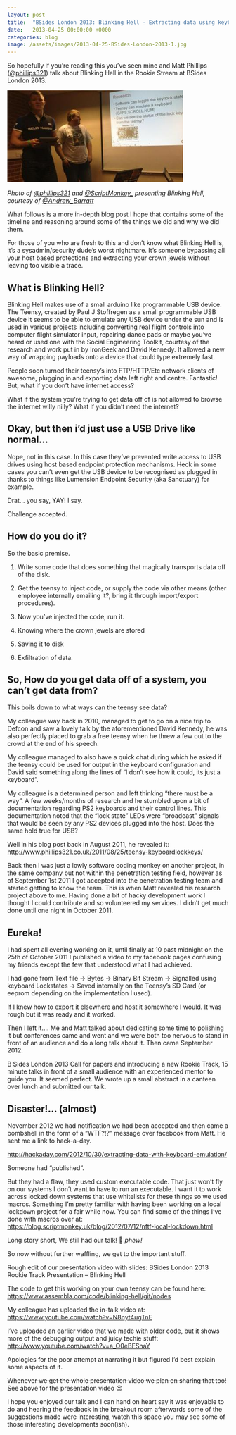 ```yaml
---
layout: post
title:  "BSides London 2013: Blinking Hell - Extracting data using keyboard lock states"
date:   2013-04-25 00:00:00 +0000
categories: blog
image: /assets/images/2013-04-25-BSides-London-2013-1.jpg
---
```

So hopefully if you’re reading this you’ve seen mine and Matt Phillips ([@phillips321](https://www.twitter.com/phillips321)) talk about Blinking Hell in the Rookie Stream at BSides London 2013.

![](/assets/images/2013-04-25-BSides-London-2013-1.jpg)

*Photo of [@phillips321](https://www.twitter.com/phillips321) and [@ScriptMonkey_](https://www.twitter.com/ScriptMonkey_) presenting Blinking Hell, courtesy of [@Andrew_Barratt](https://www.twitter.com/Andrew_Barratt)*

What follows is a more in-depth blog post I hope that contains some of the timeline and reasoning around some of the things we did and why we did them.

For those of you who are fresh to this and don’t know what Blinking Hell is, it’s a sysadmin/security dude’s worst nightmare. It’s someone bypassing all your host based protections and extracting your crown jewels without leaving too visible a trace.

## What is Blinking Hell?
Blinking Hell makes use of a small arduino like programmable USB device. The Teensy, created by Paul J Stoffregen as a small programmable USB device it seems to be able to emulate any USB device under the sun and is used in various projects including converting real flight controls into computer flight simulator input, repairing dance pads or maybe you’ve heard or used one with the Social Engineering Toolkit, courtesy of the research and work put in by IronGeek and David Kennedy. It allowed a new way of wrapping payloads onto a device that could type extremely fast.

People soon turned their teensy’s into FTP/HTTP/Etc network clients of awesome, plugging in and exporting data left right and centre. Fantastic! But, what if you don’t have internet access?

What if the system you’re trying to get data off of is not allowed to browse the internet willy nilly? What if you didn’t need the internet?

## Okay, but then i’d just use a USB Drive like normal…
Nope, not in this case. In this case they’ve prevented write access to USB drives using host based endpoint protection mechanisms. Heck in some cases you can’t even get the USB device to be recognised as plugged in thanks to things like Lumension Endpoint Security (aka Sanctuary) for example.

Drat… you say, YAY! I say.

Challenge accepted.

## How do you do it?
So the basic premise.

1. Write some code that does something that magically transports data off of the disk.

2. Get the teensy to inject code, or supply the code via other means (other employee internally emailing it?, bring it through import/export procedures).

3. Now you’ve injected the code, run it.

4. Knowing where the crown jewels are stored

5. Saving it to disk

6. Exfiltration of data.

## So, How do you get data off of a system, you can’t get data from?
This boils down to what ways can the teensy see data?

My colleague way back in 2010, managed to get to go on a nice trip to Defcon and saw a lovely talk by the aforementioned David Kennedy, he was also perfectly placed to grab a free teensy when he threw a few out to the crowd at the end of his speech.

My colleague managed to also have a quick chat during which he asked if the teensy could be used for output in the keyboard configuration and David said something along the lines of “I don’t see how it could, its just a keyboard”.

My colleague is a determined person and left thinking “there must be a way”. A few weeks/months of research and he stumbled upon a bit of documentation regarding PS2 keyboards and their control lines. This documentation noted that the “lock state” LEDs were “broadcast” signals that would be seen by any PS2 devices plugged into the host. Does the same hold true for USB?

Well in his blog post back in August 2011, he revealed it: <http://www.phillips321.co.uk/2011/08/25/teensy-keyboardlockkeys/>

Back then I was just a lowly software coding monkey on another project, in the same company but not within the penetration testing field, however as of September 1st 2011 I got accepted into the penetration testing team and started getting to know the team. This is when Matt revealed his research project above to me. Having done a bit of hacky development work I thought I could contribute and so volunteered my services. I didn’t get much done until one night in October 2011.

## Eureka!
I had spent all evening working on it, until finally at 10 past midnight on the 25th of October 2011 I published a video to my facebook pages confusing my friends except the few that understood what I had achieved.

I had gone from Text file -> Bytes -> Binary Bit Stream -> Signalled using keyboard Lockstates -> Saved internally on the Teensy’s SD Card (or eeprom depending on the implementation I used).

If I knew how to export it elsewhere and host it somewhere I would. It was rough but it was ready and it worked.

Then I left it…. Me and Matt talked about dedicating some time to polishing it but conferences came and went and we were both too nervous to stand in front of an audience and do a long talk about it. Then came September 2012.

B Sides London 2013 Call for papers and introducing a new Rookie Track, 15 minute talks in front of a small audience with an experienced mentor to guide you. It seemed perfect. We wrote up a small abstract in a canteen over lunch and submitted our talk.

## Disaster!… (almost)
November 2012 we had notification we had been accepted and then came a bombshell in the form of a “WTF?!?” message over facebook from Matt. He sent me a link to hack-a-day.

<http://hackaday.com/2012/10/30/extracting-data-with-keyboard-emulation/>

Someone had “published”.

But they had a flaw, they used custom executable code. That just won’t fly on our systems I don’t want to have to run an executable. I want it to work across locked down systems that use whitelists for these things so we used macros. Something I’m pretty familiar with having been working on a local lockdown project for a fair while now. You can find some of the things I’ve done with macros over at: <https://blog.scriptmonkey.uk/blog/2012/07/12/nftf-local-lockdown.html>

Long story short, We still had our talk! 🙂 *phew!*

So now without further waffling, we get to the important stuff.

Rough edit of our presentation video with slides: BSides London 2013 Rookie Track Presentation – Blinking Hell

The code to get this working on your own teensy can be found here: <https://www.assembla.com/code/blinking-hell/git/nodes>

My colleague has uploaded the in-talk video at: <https://www.youtube.com/watch?v=N8nyt4ugTnE>

I’ve uploaded an earlier video that we made with older code, but it shows more of the debugging output and juicy techie stuff: <http://www.youtube.com/watch?v=a_O0eBFShaY>

Apologies for the poor attempt at narrating it but figured I’d best explain some aspects of it.

~~Whenever we get the whole presentation video we plan on sharing that too!~~ See above for the presentation video 😉

I hope you enjoyed our talk and I can hand on heart say it was enjoyable to do and hearing the feedback in the breakout room afterwards some of the suggestions made were interesting, watch this space you may see some of those interesting developments soon(ish).